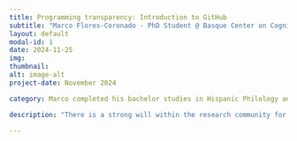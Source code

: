 ```yaml
---
title: Programming transparency: Introduction to GitHub
subtitle: "Marco Flores-Coronado - PhD Student @ Basque Center on Cognition, Brain and Language"
layout: default
modal-id: 1
date: 2024-11-25
img: 
thumbnail: 
alt: image-alt
project-date: November 2024

category: Marco completed his bachelor studies in Hispanic Philology and Literature at the National Autonomous University of Mexico. There, he carried out his own research project funded by the Psychology School regarding reading abilities in children with Autism Spectrum Disorder and eyetracking. Afterwards, he completed an MSc in Computational Modeling and Scientific Calculus with a specialization in robotics at the Autonomous University of Morelos State (UAEM), Mexico. During this period, he developed a computer model that simulated Cortical connections between different brain areas, and that accounts for audiovisual integration during speech perception. Soon after, he won a Caixa INPhINIT doctoral grant to continue his studies with a PhD in Cognitive Neurosciences at the Basque Center on Cognition Brain and Language (BCBL) and the University of the Basque Country (UPV-EHU) within the Signal Processing in Neuroimaging research group, and the Speech and Bilingualism group. Currently, he is developing analysis methods to improve MRI signal quality during overt speech production experiments. This will hinder investigation in speech production with MRI. His research interest is language processing but he follows a multidisciplinary perspective including tools from robotics, signal engineering, cognitive sciences, and computer science.

description: "There is a strong will within the research community for open science. Git repositories have become a tool for democratizing analysis pipelines, scientific software, and resource sharing. Moreover, Git allows researchers and developers to have transparency in their research methodology, with the potential for collaboration and community building besides frontiers. During this event, we will talk about the relevance of open-sourcing code while aiming to teach Git essential tools alongside the GitHub platform. Attendees will learn the basic Git workflow, Git commands, branching, undoing changes, and forking. All these tools will be useful for beginners and more experienced people during the hands-on projects part of BrainHack Donostia 2024"

---
```




